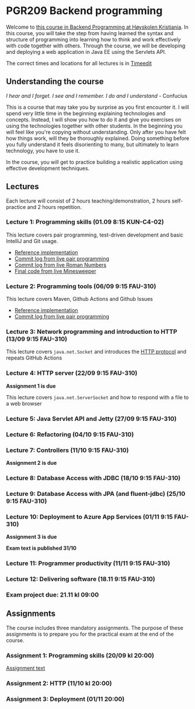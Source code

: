 # PGR209 Backend programming

Welcome to [this course in Backend Programming at Høyskolen Kristiania](https://www.kristiania.no/studieportal/school-of-economics-innovation-and-technology/bachelorniva/pgr209/backendprogrammering/). In this course, you will take the step from having learned the syntax and structure of programming into learning how to think and work effectively with code together with others. Through the course, we will be developing and deploying a web application in Java EE using the Servlets API.

The correct times and locations for all lectures is in [Timeedit](https://cloud.timeedit.net/kristiania/web/student/)

## Understanding the course

*I hear and I forget. I see and I remember. I do and I understand* - Confucius

This is a course that may take you by surprise as you first encounter it. I will spend very little time in the beginning explaining technologies and concepts. Instead, I will show you how to do it and give you exercises on using the technologies together with other students. In the beginning you will feel like you're copying without understanding. Only after you have felt how things work, will they be thoroughly explained. Doing something before you fully understand it feels disorienting to many, but ultimately to learn technology, you have to use it.

In the course, you will get to practice building a realistic application using effective development techniques.

## Lectures

Each lecture will consist of 2 hours teaching/demonstration, 2 hours self-practice and 2 hours repetition.

### Lecture 1: Programming skills (01.09 8:15 KUN-C4-02)

This lecture covers pair programming, test-driven development and basic IntelliJ and Git usage.

* [Reference implementation](https://github.com/kristiania-pgr209-2022/pgr209-backend-programming/commits/reference/01)
* [Commit log from live pair programming](https://github.com/kristiania-pgr209-2022/pgr209-backend-programming/commits/lectures/01)
* [Commit log from live Roman Numbers](https://github.com/kristiania-pgr209-2022/pgr209-backend-programming/commits/lectures/01-b)
* [Final code from live Minesweeper](https://github.com/kristiania-pgr209-2022/pgr209-backend-programming/tree/lectures/01-c)

### Lecture 2: Programming tools (06/09 9:15 FAU-310)

This lecture covers Maven, Github Actions and Github Issues

* [Reference implementation](https://github.com/kristiania-pgr209-2022/pgr209-lecture-2-reference)
* [Commit log from live pair programming](https://github.com/kristiania-pgr209-2022/pgr209-lecture-2-lecture/commits/main)

### Lecture 3: Network programming and introduction to HTTP (13/09 9:15 FAU-310)

This lecture covers `java.net.Socket` and introduces the [HTTP protocol](https://www.rfc-editor.org/rfc/rfc7230.html) and repeats GitHub Actions

### Lecture 4: HTTP server (22/09 9:15 FAU-310)

**Assignment 1 is due**

This lecture covers `java.net.ServerSocket` and how to respond with a file to a web browser

### Lecture 5: Java Servlet API and Jetty (27/09 9:15 FAU-310)

### Lecture 6: Refactoring (04/10 9:15 FAU-310)

### Lecture 7: Controllers (11/10 9:15 FAU-310)

**Assignment 2 is due**

### Lecture 8: Database Access with JDBC (18/10 9:15 FAU-310)

### Lecture 9: Database Access with JPA (and fluent-jdbc) (25/10 9:15 FAU-310)

### Lecture 10: Deployment to Azure App Services (01/11 9:15 FAU-310)

**Assignment 3 is due**

**Exam text is published 31/10**

### Lecture 11: Programmer productivity (11/11 9:15 FAU-310)

### Lecture 12: Delivering software (18.11 9:15 FAU-310)

### Exam project due: 21.11 kl 09:00

## Assignments

The course includes three mandatory assignments. The purpose of these assignments is to prepare you for the practical exam at the end of the course.

### Assignment 1: Programming skills (20/09 kl 20:00)

[Assignment text](https://github.com/kristiania-pgr209-2022/pgr203-assignment-1-template)

### Assignment 2: HTTP (11/10 kl 20:00)

### Assignment 3: Deployment (01/11 20:00)

